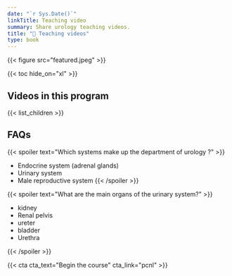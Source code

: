 ```yaml
---
date: "`r Sys.Date()`"
linkTitle: Teaching video
summary: Share urology teaching videos.
title: "🤖 Teaching videos"
type: book
---
```


{{< figure src="featured.jpeg" >}}

{{< toc hide_on="xl" >}}


## Videos in this program

{{< list_children >}}


## FAQs

{{< spoiler text="Which systems make up the department of urology ?" >}}
- Endocrine system (adrenal glands)
- Urinary system
- Male reproductive system
{{< /spoiler >}}

{{< spoiler text="What are the main organs of the urinary system?" >}}
- kidney
- Renal pelvis
- ureter
- bladder
- Urethra

{{< /spoiler >}}

{{< cta cta_text="Begin the course" cta_link="pcnl" >}}
